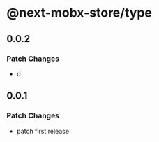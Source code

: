 # @next-mobx-store/type

## 0.0.2

### Patch Changes

- d

## 0.0.1

### Patch Changes

- patch first release
